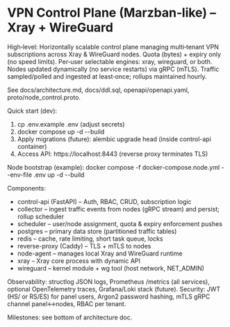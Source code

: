 # VPN Control Plane (Marzban‑like) – Xray + WireGuard

High‑level: Horizontally scalable control plane managing multi‑tenant VPN subscriptions across Xray & WireGuard nodes. Quota (bytes) + expiry only (no speed limits). Per‑user selectable engines: xray, wireguard, or both. Nodes updated dynamically (no service restarts) via gRPC (mTLS). Traffic sampled/polled and ingested at least‑once; rollups maintained hourly.

See docs/architecture.md, docs/ddl.sql, openapi/openapi.yaml, proto/node_control.proto.

Quick start (dev):
1. cp .env.example .env  (adjust secrets)
2. docker compose up -d --build
3. Apply migrations (future): alembic upgrade head (inside control-api container)
4. Access API: https://localhost:8443 (reverse proxy terminates TLS)

Node bootstrap (example):
 docker compose -f docker-compose.node.yml --env-file .env up -d --build

Components:
- control-api (FastAPI) – Auth, RBAC, CRUD, subscription logic
- collector – ingest traffic events from nodes (gRPC stream) and persist; rollup scheduler
- scheduler – user/node assignment, quota & expiry enforcement pushes
- postgres – primary data store (partitioned traffic tables)
- redis – cache, rate limiting, short task queue, locks
- reverse-proxy (Caddy) – TLS + mTLS to nodes
- node-agent – manages local Xray and WireGuard runtime
- xray – Xray core process with dynamic API
- wireguard – kernel module + wg tool (host network, NET_ADMIN)

Observability: structlog JSON logs, Prometheus /metrics (all services), optional OpenTelemetry traces, Grafana/Loki stack (future). Security: JWT (HS/ or RS/ES) for panel users, Argon2 password hashing, mTLS gRPC channel panel<->nodes, RBAC per tenant.

Milestones: see bottom of architecture doc.

